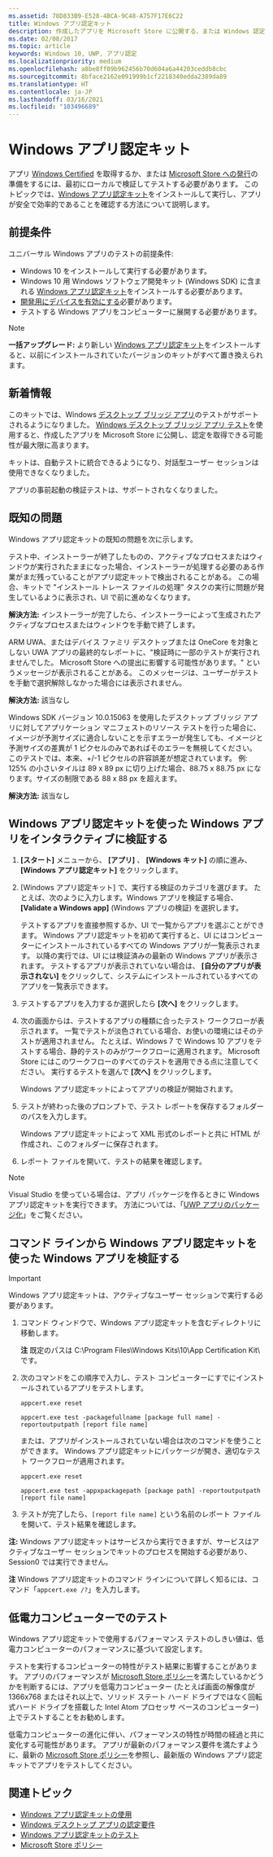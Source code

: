 ```yaml
---
ms.assetid: 78D833B9-E528-4BCA-9C48-A757F17E6C22
title: Windows アプリ認定キット
description: 作成したアプリを Microsoft Store に公開する、または Windows 認定を受ける最善の方法は、認定のためにアプリを提出する前に、ローカルでアプリの検証とテストを行うことです。 このトピックでは、Windows アプリ認定キットのインストール方法と実行方法について説明します。
ms.date: 02/08/2017
ms.topic: article
keywords: Windows 10, UWP, アプリ認定
ms.localizationpriority: medium
ms.openlocfilehash: a8be8ff09b962456b70d604a6a44203ceddb8cbc
ms.sourcegitcommit: 8bface2162e091999b1cf2218340edda2389da89
ms.translationtype: HT
ms.contentlocale: ja-JP
ms.lasthandoff: 03/16/2021
ms.locfileid: "103496689"
---
```

# <a name="windows-app-certification-kit"></a>Windows アプリ認定キット

アプリ [Windows Certified](/windows/win32/win_cert/windows-certification-portal) を取得するか、または [Microsoft Store への発行](../publish/app-submissions.md)の準備をするには、最初にローカルで検証してテストする必要があります。 このトピックでは、[Windows アプリ認定キット](https://developer.microsoft.com/windows/develop/app-certification-kit)をインストールして実行し、アプリが安全で効率的であることを確認する方法について説明します。

## <a name="prerequisites"></a>前提条件

ユニバーサル Windows アプリのテストの前提条件:

- Windows 10 をインストールして実行する必要があります。
- Windows 10 用 Windows ソフトウェア開発キット (Windows SDK) に含まれる [Windows アプリ認定キット](https://developer.microsoft.com/windows/downloads/windows-10-sdk/)をインストールする必要があります。
- [開発用にデバイスを有効にする](/windows/apps/get-started/enable-your-device-for-development)必要があります。
- テストする Windows アプリをコンピューターに展開する必要があります。

> [!NOTE]
> **一括アップグレード:** より新しい [Windows アプリ認定キット](https://developer.microsoft.com/windows/develop/app-certification-kit)をインストールすると、以前にインストールされていたバージョンのキットがすべて置き換えられます。

## <a name="whats-new"></a>新着情報

このキットでは、Windows [デスクトップ ブリッジ アプリ](/windows/msix/desktop/source-code-overview)のテストがサポートされるようになりました。 [Windows デスクトップ ブリッジ アプリ テスト](/windows/uwp/debug-test-perf/windows-desktop-bridge-app-tests)を使用すると、作成したアプリを Microsoft Store に公開し、認定を取得できる可能性が最大限に高まります。

キットは、自動テストに統合できるようになり、対話型ユーザー セッションは使用できなくなりました。

アプリの事前起動の検証テストは、サポートされなくなりました。

## <a name="known-issues"></a>既知の問題

Windows アプリ認定キットの既知の問題を次に示します。

テスト中、インストーラーが終了したものの、アクティブなプロセスまたはウィンドウが実行されたままになった場合、インストーラーが処理する必要のある作業がまだ残っていることがアプリ認定キットで検出されることがある。 この場合、キットで "インストール トレース ファイルの処理" タスクの実行に問題が発生しているように表示され、UI で前に進めなくなります。

**解決方法:** インストーラーが完了したら、インストーラーによって生成されたアクティブなプロセスまたはウィンドウを手動で終了します。

ARM UWA、またはデバイス ファミリ デスクトップまたは OneCore を対象としない UWA アプリの最終的なレポートに、"検証時に一部のテストが実行されませんでした。 Microsoft Store への提出に影響する可能性があります。" というメッセージが表示されることがある。 このメッセージは、ユーザーがテストを手動で選択解除しなかった場合には表示されません。

**解決方法:** 該当なし

Windows SDK バージョン 10.0.15063 を使用したデスクトップ ブリッジ アプリに対してアプリケーション マニフェストのリソース テストを行った場合に、イメージが予測サイズに適合しないことを示すエラーが発生しても、イメージと予測サイズの差異が 1 ピクセルのみであればそのエラーを無視してください。 このテストでは、本来、+/-1 ピクセルの許容誤差が想定されています。 例: 125% の小さいタイルは 89 x 89 px に切り上げた場合、88.75 x 88.75 px になります。サイズの制限である 88 x 88 px を超えます。

**解決方法:** 該当なし

## <a name="validate-your-windows-app-using-the-windows-app-certification-kit-interactively"></a>Windows アプリ認定キットを使った Windows アプリをインタラクティブに検証する

1. **[スタート]** メニューから、 **[アプリ]** 、 **[Windows キット]** の順に進み、 **[Windows アプリ認定キット]** をクリックします。

2. [Windows アプリ認定キット] で、実行する検証のカテゴリを選びます。 たとえば、次のように入力します。Windows アプリを検証する場合、 **[Validate a Windows app]** (Windows アプリの検証) を選択します。

    テストするアプリを直接参照するか、UI で一覧からアプリを選ぶことができます。 Windows アプリ認定キットを初めて実行すると、UI にはコンピューターにインストールされているすべての Windows アプリが一覧表示されます。 以降の実行では、UI には検証済みの最新の Windows アプリが表示されます。 テストするアプリが表示されていない場合は、 **[自分のアプリが表示されない]** をクリックして、システムにインストールされているすべてのアプリを一覧表示できます。

3. テストするアプリを入力するか選択したら **[次へ]** をクリックします。

4. 次の画面からは、テストするアプリの種類に合ったテスト ワークフローが表示されます。 一覧でテストが淡色されている場合、お使いの環境にはそのテストが適用されません。 たとえば、Windows 7 で Windows 10 アプリをテストする場合、静的テストのみがワークフローに適用されます。 Microsoft Store にはこのワークフローのすべてのテストを適用できる点に注意してください。 実行するテストを選んで **[次へ]** をクリックします。

    Windows アプリ認定キットによってアプリの検証が開始されます。

5. テストが終わった後のプロンプトで、テスト レポートを保存するフォルダーのパスを入力します。

    Windows アプリ認定キットによって XML 形式のレポートと共に HTML が作成され、このフォルダーに保存されます。

6. レポート ファイルを開いて、テストの結果を確認します。

> [!NOTE]
> Visual Studio を使っている場合は、アプリ パッケージを作るときに Windows アプリ認定キットを実行できます。 方法については、「[UWP アプリのパッケージ化](/windows/msix/package/packaging-uwp-apps)」をご覧ください。

## <a name="validate-your-windows-app-using-the-windows-app-certification-kit-from-a-command-line"></a>コマンド ラインから Windows アプリ認定キットを使った Windows アプリを検証する

> [!IMPORTANT]
> Windows アプリ認定キットは、アクティブなユーザー セッションで実行する必要があります。

1. コマンド ウィンドウで、Windows アプリ認定キットを含むディレクトリに移動します。

    **注**   既定のパスは C:\\Program Files\\Windows Kits\\10\\App Certification Kit\\ です。

2. 次のコマンドをこの順序で入力し、テスト コンピューターにすでにインストールされているアプリをテストします。

    `appcert.exe reset`

    `appcert.exe test -packagefullname [package full name] -reportoutputpath [report file name]`

    または、アプリがインストールされていない場合は次のコマンドを使うことができます。 Windows アプリ認定キットにパッケージが開き、適切なテスト ワークフローが適用されます。

    `appcert.exe reset`

    `appcert.exe test -appxpackagepath [package path] -reportoutputpath [report file name]`

3. テストが完了したら、`[report file name]` という名前のレポート ファイルを開いて、テスト結果を確認します。

**注:** Windows アプリ認定キットはサービスから実行できますが、サービスはアクティブなユーザー セッションでキットのプロセスを開始する必要があり、Session0 では実行できません。

**注**   Windows アプリ認定キットのコマンド ラインについて詳しく知るには、コマンド「`appcert.exe /?`」を入力します。

## <a name="testing-with-a-low-power-computer"></a>低電力コンピューターでのテスト

Windows アプリ認定キットで使用するパフォーマンス テストのしきい値は、低電力コンピューターのパフォーマンスに基づいて設定します。

テストを実行するコンピューターの特性がテスト結果に影響することがあります。 アプリのパフォーマンスが [Microsoft Store ポリシー](/legal/windows/agreements/store-policies)を満たしているかどうかを判断するには、アプリを低電力コンピューター (たとえば画面の解像度が 1366x768 またはそれ以上で、ソリッド ステート ハード ドライブではなく回転式ハード ドライブを搭載した Intel Atom プロセッサ ベースのコンピューター) 上でテストすることをお勧めします。

低電力コンピューターの進化に伴い、パフォーマンスの特性が時間の経過と共に変化する可能性があります。 アプリが最新のパフォーマンス要件を満たすように、最新の [Microsoft Store ポリシー](/legal/windows/agreements/store-policies)を参照し、最新版の Windows アプリ認定キットでアプリをテストしてください。

## <a name="related-topics"></a>関連トピック

- [Windows アプリ認定キットの使用](/windows/win32/win_cert/using-the-windows-app-certification-kit)
- [Windows デスクトップ アプリの認定要件](/windows/win32/win_cert/certification-requirements-for-windows-desktop-apps)
- [Windows アプリ認定キットのテスト](windows-app-certification-kit-tests.md)
- [Microsoft Store ポリシー](/legal/windows/agreements/store-policies)